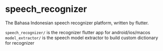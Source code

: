 # speech_recognizer

The Bahasa Indonesian speech recognizer platform, written by flutter.

`speech_recognizer/` is the recognizer flutter app for android/ios/macos
`model_extractor/` is the speech model extractor to build custom dictionary for recognizer